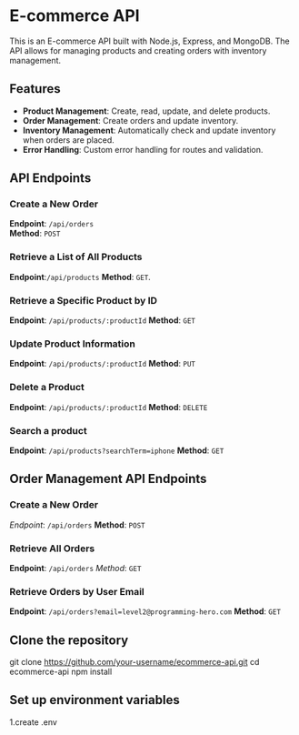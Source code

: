 # E-commerce API

This is an E-commerce API built with Node.js, Express, and MongoDB. The API allows for managing products and creating orders with inventory management.

## Features

- **Product Management**: Create, read, update, and delete products.
- **Order Management**: Create orders and update inventory.
- **Inventory Management**: Automatically check and update inventory when orders are placed.
- **Error Handling**: Custom error handling for routes and validation.

## API Endpoints

### Create a New Order

**Endpoint**: `/api/orders`  
**Method**: `POST` 

### Retrieve a List of All Products
**Endpoint**:`/api/products`
**Method**: `GET`.

### Retrieve a Specific Product by ID

**Endpoint**: `/api/products/:productId`
**Method**: `GET`

### Update Product Information

**Endpoint**: `/api/products/:productId`
**Method**: `PUT`

### Delete a Product

**Endpoint**: `/api/products/:productId`
**Method**: `DELETE`

 ### Search a product
 
**Endpoint**: `/api/products?searchTerm=iphone`
**Method**: `GET`


## Order Management API Endpoints
### Create a New Order

*Endpoint*: `/api/orders`
**Method**: `POST`

### Retrieve All Orders
**Endpoint**: `/api/orders`
*Method*: `GET`

### Retrieve Orders by User Email
**Endpoint**: `/api/orders?email=level2@programming-hero.com`
**Method**: `GET`


## Clone the repository
git clone https://github.com/your-username/ecommerce-api.git
cd ecommerce-api
npm install

## Set up environment variables
1.create .env


